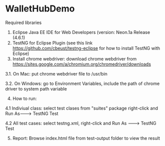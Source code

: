 # WalletHubDemo
Required libraries

1. Eclipse Java EE IDE for Web Developers (version: Neon.1a Release (4.6.1)
2. TestNG for Eclipse Plugin (see this link https://github.com/cbeust/testng-eclipse for how to install TestNG with Eclipse)
3. Install chrome webdriver: download chrome webdriver from https://sites.google.com/a/chromium.org/chromedriver/downloads

  3.1. On Mac: put chrome webdriver file to /usr/bin
  
  3.2. On Windows: go to Environment Variables, include the path of chrome driver to system path variable
  
4. How to run:

  4.1 Indiviual class: select test clases from "suites" package right-click and Run As---> TestNG Test
  
  4.2 All test cases: select testng.xml, right-click and Run As ---> TestNG Test
  
5. Report: Browse index.html file from test-output folder to view the result  
